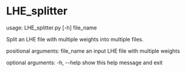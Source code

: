 # LHE_splitter
usage: LHE_splitter.py [-h] file_name

Split an LHE file with multiple weights into multiple files.

positional arguments:
  file_name   an input LHE file with multiple weights

optional arguments:
  -h, --help  show this help message and exit
